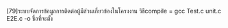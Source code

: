 [79]ระบบจัดการข้อมูลการติดต่อผู้มีส่วนเกี่ยวข้องในโครงงาน
วิธีcompile = gcc Test.c unit.c E2E.c  -o ชื่อที่จะตั้ง
